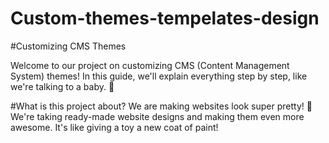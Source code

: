 # Custom-themes-tempelates-design

#Customizing CMS Themes 

Welcome to our project on customizing CMS (Content Management System) themes! In this guide, we'll explain everything step by step, like we're talking to a baby. 🍼

#What is this project about?
We are making websites look super pretty! 🌈 We're taking ready-made website designs and making them even more awesome. It's like giving a toy a new coat of paint!
